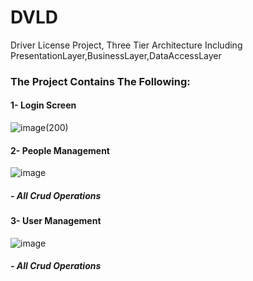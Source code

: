 # DVLD
Driver License Project, Three Tier Architecture Including PresentationLayer,BusinessLayer,DataAccessLayer
### The Project Contains The Following:
#### 1- Login Screen
![image](https://github.com/user-attachments/assets/ae6c2c8f-cd07-450b-9a9a-958b9d3925dd)(200)
#### 2- People Management
![image](https://github.com/user-attachments/assets/23cf93f5-2d83-40a7-8f87-1d270edea2a7)
##### - All Crud Operations
#### 3- User Management
![image](https://github.com/user-attachments/assets/1fa30f25-eafa-4154-aec9-99f157679953)
##### - All Crud Operations




